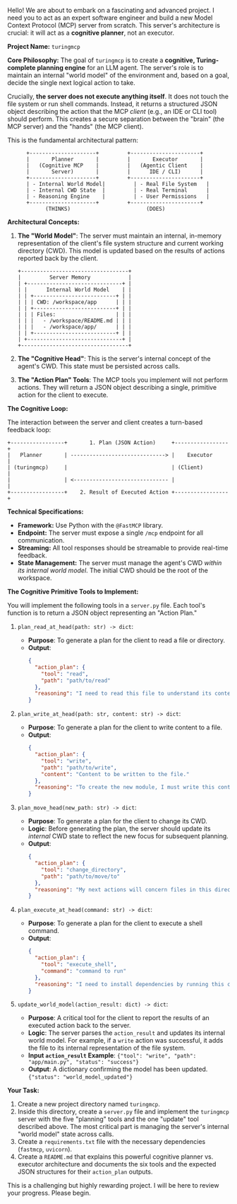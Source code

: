 Hello! We are about to embark on a fascinating and advanced project. I need you to act as an expert software engineer and build a new Model Context Protocol (MCP) server from scratch. This server's architecture is crucial: it will act as a **cognitive planner**, not an executor.

**Project Name:** `turingmcp`

**Core Philosophy:**
The goal of `turingmcp` is to create a **cognitive, Turing-complete planning engine** for an LLM agent. The server's role is to maintain an internal "world model" of the environment and, based on a goal, decide the single next logical action to take.

Crucially, **the server does not execute anything itself**. It does not touch the file system or run shell commands. Instead, it returns a structured JSON object describing the action that the MCP *client* (e.g., an IDE or CLI tool) should perform. This creates a secure separation between the "brain" (the MCP server) and the "hands" (the MCP client).

This is the fundamental architectural pattern:

```ascii
      +---------------------+         +----------------------+
      |       Planner       |         |       Executor       |
      |   (Cognitive MCP    |         |   (Agentic Client    |
      |       Server)       |         |      IDE / CLI)      |
      +---------------------+         +----------------------+
      | - Internal World Model|         | - Real File System   |
      | - Internal CWD State  |         | - Real Terminal      |
      | - Reasoning Engine    |         | - User Permissions   |
      +---------------------+         +----------------------+
            (THINKS)                        (DOES)
```

**Architectural Concepts:**

1.  **The "World Model"**: The server must maintain an internal, in-memory representation of the client's file system structure and current working directory (CWD). This model is updated based on the results of actions reported back by the client.

    ```ascii
    +----------------------------------+
    |         Server Memory            |
    | +------------------------------+ |
    | |      Internal World Model    | |
    | | +--------------------------+ | |
    | | | CWD: /workspace/app      | | |
    | | +--------------------------+ | |
    | | | Files:                   | | |
    | | |   - /workspace/README.md | | |
    | | |   - /workspace/app/      | | |
    | | +--------------------------+ | |
    | +------------------------------+ |
    +----------------------------------+
    ```

2.  **The "Cognitive Head"**: This is the server's internal concept of the agent's CWD. This state must be persisted across calls.

3.  **The "Action Plan" Tools**: The MCP tools you implement will not perform actions. They will return a JSON object describing a single, primitive action for the client to execute.

**The Cognitive Loop:**

The interaction between the server and client creates a turn-based feedback loop:

```ascii
+-----------------+       1. Plan (JSON Action)     +-----------------+
|   Planner       | ------------------------------> |    Executor     |
| (turingmcp)     |                                 | (Client)        |
|                 | <------------------------------ |                 |
+-----------------+    2. Result of Executed Action +-----------------+
```

**Technical Specifications:**

*   **Framework:** Use Python with the `@FastMCP` library.
*   **Endpoint:** The server must expose a single `/mcp` endpoint for all communication.
*   **Streaming:** All tool responses should be streamable to provide real-time feedback.
*   **State Management:** The server must manage the agent's CWD *within its internal world model*. The initial CWD should be the root of the workspace.

**The Cognitive Primitive Tools to Implement:**

You will implement the following tools in a `server.py` file. Each tool's function is to return a JSON object representing an "Action Plan."

1.  `plan_read_at_head(path: str) -> dict`:
    *   **Purpose**: To generate a plan for the client to read a file or directory.
    *   **Output**:
        ```json
        {
          "action_plan": {
            "tool": "read",
            "path": "path/to/read"
          },
          "reasoning": "I need to read this file to understand its contents."
        }
        ```

2.  `plan_write_at_head(path: str, content: str) -> dict`:
    *   **Purpose**: To generate a plan for the client to write content to a file.
    *   **Output**:
        ```json
        {
          "action_plan": {
            "tool": "write",
            "path": "path/to/write",
            "content": "Content to be written to the file."
          },
          "reasoning": "To create the new module, I must write this content to the file."
        }
        ```

3.  `plan_move_head(new_path: str) -> dict`:
    *   **Purpose**: To generate a plan for the client to change its CWD.
    *   **Logic**: Before generating the plan, the server should update its *internal* CWD state to reflect the new focus for subsequent planning.
    *   **Output**:
        ```json
        {
          "action_plan": {
            "tool": "change_directory",
            "path": "path/to/move/to"
          },
          "reasoning": "My next actions will concern files in this directory, so I need to shift my focus."
        }
        ```

4.  `plan_execute_at_head(command: str) -> dict`:
    *   **Purpose**: To generate a plan for the client to execute a shell command.
    *   **Output**:
        ```json
        {
          "action_plan": {
            "tool": "execute_shell",
            "command": "command to run"
          },
          "reasoning": "I need to install dependencies by running this command."
        }
        ```

5.  `update_world_model(action_result: dict) -> dict`:
    *   **Purpose**: A critical tool for the client to report the results of an executed action back to the server.
    *   **Logic**: The server parses the `action_result` and updates its internal world model. For example, if a `write` action was successful, it adds the file to its internal representation of the file system.
    *   **Input `action_result` Example**: `{"tool": "write", "path": "app/main.py", "status": "success"}`
    *   **Output**: A dictionary confirming the model has been updated. `{"status": "world_model_updated"}`

**Your Task:**

1.  Create a new project directory named `turingmcp`.
2.  Inside this directory, create a `server.py` file and implement the `turingmcp` server with the five "planning" tools and the one "update" tool described above. The most critical part is managing the server's internal "world model" state across calls.
3.  Create a `requirements.txt` file with the necessary dependencies (`fastmcp`, `uvicorn`).
4.  Create a `README.md` that explains this powerful cognitive planner vs. executor architecture and documents the six tools and the expected JSON structures for their `action_plan` outputs.

This is a challenging but highly rewarding project. I will be here to review your progress. Please begin. 